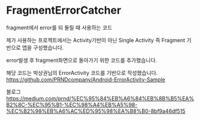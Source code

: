 # FragmentErrorCatcher
fragment에서 error를 되 돌릴 때 사용하는 코드 

제가 사용하는 프로젝트에서는 Activity기반이 아닌 Single Activity 
즉 Fragment 기반으로 앱을 구성했습니다.

error발생 후 fragment화면으로 돌아가기 위한 코드를 추가했습니다. 

해당 코드는 박상권님의 ErrorActivity 코드를 기반으로 작성했습니다.  
https://github.com/PRNDcompany/Android-ErrorActivity-Sample 

블로그 
https://medium.com/prnd/%EC%95%84%EB%A6%84%EB%8B%B5%EA%B2%8C-%EC%95%B1-%EC%98%A4%EB%A5%98-%EC%B2%98%EB%A6%AC%ED%95%98%EA%B8%B0-8bf9a46df515


